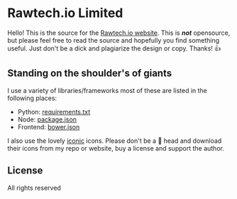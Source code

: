 # Rawtech.io Limited

Hello! This is the source for the [Rawtech.io website](https://rawtech.io). This is _**not**_ opensource, but please feel free to read the source and hopefully you find something useful. Just don't be a dick and plagiarize the design or copy. Thanks! :thumbsup:

## Standing on the shoulder's of giants

I use a variety of libraries/frameworks most of these are listed in the following places:

* Python: [requirements.txt](https://github.com/Rawtechio/rawtechio.github.io/blob/master/requirements.txt)
* Node: [package.json](https://github.com/Rawtechio/rawtechio.github.io/blob/master/package.json)
* Frontend: [bower.json](https://github.com/Rawtechio/rawtechio.github.io/blob/master/bower.json)

I also use the lovely [iconic](https://useiconic.com/) icons. Please don't be a :poop: head and download their icons from my repo or website, buy a license and support the author.

## License

All rights reserved